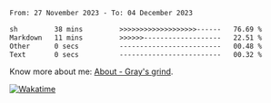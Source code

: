 <!--START_SECTION:waka-->

```txt
From: 27 November 2023 - To: 04 December 2023

sh         38 mins         >>>>>>>>>>>>>>>>>>>------   76.69 %
Markdown   11 mins         >>>>>>-------------------   22.51 %
Other      0 secs          -------------------------   00.48 %
Text       0 secs          -------------------------   00.32 %
```

<!--END_SECTION:waka-->

<!-- [![grayxu's github stats](https://github-readme-stats.vercel.app/api?username=grayxu&count_private=true&show_icons=true)](https://github.com/grayxu) -->

Know more about me: [About - Gray's grind](https://www.grayxu.cn/).
<p align="left">
  <a href="https://wakatime.com/@grayxu" target="_blank">
    <img alt="Wakatime" src="https://wakatime.com/badge/user/c69eb31e-43a1-463f-8968-c3449e386f57.svg"/>
  </a>
</p>

